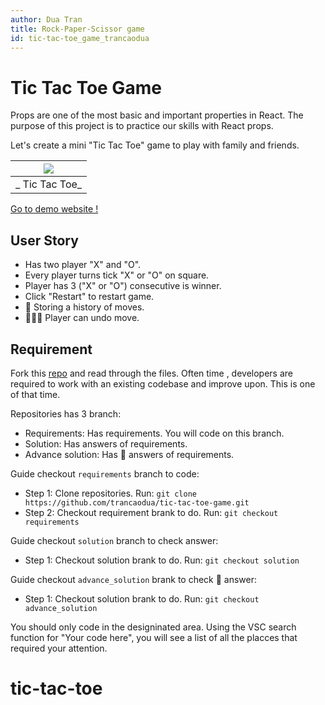 ```yaml
---
author: Dua Tran
title: Rock-Paper-Scissor game
id: tic-tac-toe_game_trancaodua
---
```


# Tic Tac Toe Game



Props are one of the most basic and important properties in React.
The purpose of this project is to practice our skills with React props.

Let's create a mini "Tic Tac Toe" game to play with family and friends.

| ![](https://i.ibb.co/7kxyMb4/Screenshot-from-2022-05-12-01-32-13.png) |
| :-------------------------------------------------------------------: |
|                      _ Tic Tac Toe_                      |

[Go to demo website !](https://tic-tac-toe-game-trancaodua.netlify.app/)

## User Story

- Has two player "X" and "O".
- Every player turns tick "X" or "O" on square.
- Player has 3 ("X" or "O") consecutive is winner.
- Click "Restart" to restart game.
- :rocket: Storing a history of moves.
- :rocket::rocket::rocket: Player can undo move.

## Requirement

Fork this [repo](https://github.com/trancaodua/tic-tac-toe-game) and read through the files.
Often time , developers are required to work with an existing codebase and improve upon. This is one of that time. 

Repositories has 3 branch:
- Requirements: Has requirements. You will code on this branch.
- Solution: Has answers of requirements.
- Advance solution: Has :rocket: answers of requirements.

Guide checkout ````requirements```` branch to code:
- Step 1: Clone repositories. Run: ````git clone https://github.com/trancaodua/tic-tac-toe-game.git````
- Step 2: Checkout requirement brank to do. Run: ````git checkout requirements````

Guide checkout ````solution```` branch to check answer:
- Step 1: Checkout solution brank to do. Run: ````git checkout solution````

Guide checkout ````advance_solution```` brank to check :rocket: answer:
- Step 1: Checkout solution brank to do. Run: ````git checkout advance_solution````

You should only code in the designinated area.
Using the VSC search function for "Your code here", you will see a list of all the placces that required your attention.
# tic-tac-toe
